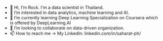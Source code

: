 - 👋 Hi, I’m Rock. I'm a data scientist in Thailand.
- 👀 I’m interested in data analytics, machine learning and AI.
- 🌱 I’m currently learning Deep Learning Specialization on Coursera which is offered by DeepLearning.AI
- 💞️ I’m looking to collaborate on data-driven organization.
- 📫 How to reach me -> My LinkedIn: linkedin.com/in/saharat-ph/

<!---
rockslpy/rockslpy is a ✨ special ✨ repository because its `README.md` (this file) appears on your GitHub profile.
You can click the Preview link to take a look at your changes.
--->
